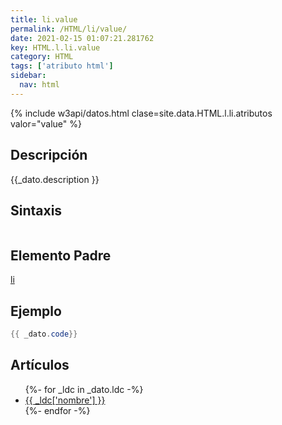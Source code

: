 ```yaml
---
title: li.value
permalink: /HTML/li/value/
date: 2021-02-15 01:07:21.281762
key: HTML.l.li.value
category: HTML
tags: ['atributo html']
sidebar: 
  nav: html
---
```


{% include w3api/datos.html clase=site.data.HTML.l.li.atributos valor="value" %}

## Descripción
{{_dato.description }}

## Sintaxis
~~~html
~~~

## Elemento Padre
[li](/HTML/li/)

## Ejemplo
~~~java
{{ _dato.code}}
~~~

## Artículos
<ul>
{%- for _ldc in _dato.ldc -%}
   <li>
       <a href="{{_ldc['url'] }}">{{ _ldc['nombre'] }}</a>
   </li>
{%- endfor -%}
</ul>
